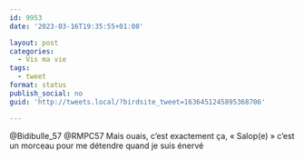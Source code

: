 ```yaml
---
id: 9953
date: '2023-03-16T19:35:55+01:00'

layout: post
categories:
  - Vis ma vie
tags:
  - tweet
format: status
publish_social: no
guid: 'http://tweets.local/?birdsite_tweet=1636451245895368706'

---
```


@Bidibulle\_57 @RMPC57 Mais ouais, c’est exactement ça, « Salop(e) » c’est un morceau pour me détendre quand je suis énervé
